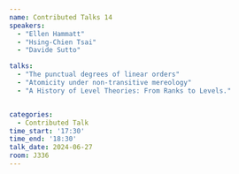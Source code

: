 ```yaml
---
name: Contributed Talks 14
speakers: 
  - "Ellen Hammatt"
  - "Hsing-Chien Tsai"
  - "Davide Sutto"

talks: 
  - "The punctual degrees of linear orders"
  - "Atomicity under non-transitive mereology"
  - "A History of Level Theories: From Ranks to Levels."


categories:
  - Contributed Talk
time_start: '17:30'
time_end: '18:30'
talk_date: 2024-06-27
room: J336
---
```


